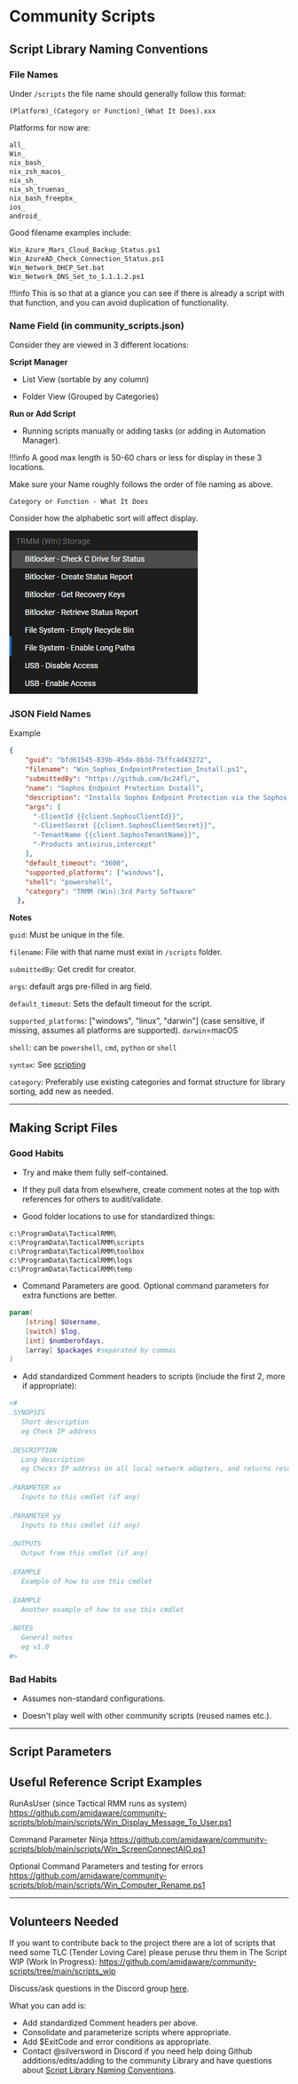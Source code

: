 # Community Scripts

## Script Library Naming Conventions

### File Names

Under `/scripts` the file name should generally follow this format:

```text
(Platform)_(Category or Function)_(What It Does).xxx
```

Platforms for now are:

```text
all_
Win_
nix_bash_
nix_zsh_macos_
nix_sh_
nix_sh_truenas_
nix_bash_freepbx_
ios_
android_
```

Good filename examples include:

```text
Win_Azure_Mars_Cloud_Backup_Status.ps1
Win_AzureAD_Check_Connection_Status.ps1
Win_Network_DHCP_Set.bat
Win_Network_DNS_Set_to_1.1.1.2.ps1
```

!!!info
    This is so that at a glance you can see if there is already a script with that function, and you can avoid duplication of functionality.

### Name Field (in community_scripts.json)

Consider they are viewed in 3 different locations:

**Script Manager**

- List View (sortable by any column)

- Folder View (Grouped by Categories)

**Run or Add Script**

- Running scripts manually or adding tasks (or adding in Automation Manager).

!!!info
    A good max length is 50-60 chars or less for display in these 3 locations.

Make sure your Name roughly follows the order of file naming as above.

```text
Category or Function - What It Does
```

 Consider how the alphabetic sort will affect display.

![json_name_examples](images/community_scripts_name_field_example1.png)

### JSON Field Names

Example

```json
{
    "guid": "bfd61545-839b-45da-8b3d-75ffc4d43272",
    "filename": "Win_Sophos_EndpointProtection_Install.ps1",
    "submittedBy": "https://github.com/bc24fl/",
    "name": "Sophos Endpoint Protection Install",
    "description": "Installs Sophos Endpoint Protection via the Sophos API.  Products include Antivirus, InterceptX, MDR, Device Encryption.  The script requires API credentials, Custom Fields, and Arguments passed to script.  See script comments for details",
    "args": [
      "-ClientId {{client.SophosClientId}}",
      "-ClientSecret {{client.SophosClientSecret}}",
      "-TenantName {{client.SophosTenantName}}",
      "-Products antivirus,intercept"
    ],
    "default_timeout": "3600",
    "supported_platforms": ["windows"],
    "shell": "powershell",
    "category": "TRMM (Win):3rd Party Software"
  },
```

**Notes**

`guid`: Must be unique in the file.

`filename`: File with that name must exist in `/scripts` folder.

`submittedBy`: Get credit for creator.

`args`: default args pre-filled in arg field.

`default_timeout`: Sets the default timeout for the script.

`supported_platforms`: ["windows", "linux", "darwin"] (case sensitive, if missing, assumes all platforms are supported). `darwin`=macOS

`shell`: can be `powershell`, `cmd`, `python` or `shell`

`syntax`: See [scripting](functions/scripting.md#)

`category`: Preferably use existing categories and format structure for library sorting, add new as needed.

*****

## Making Script Files

### Good Habits

- Try and make them fully self-contained.

- If they pull data from elsewhere, create comment notes at the top with references for others to audit/validate.

- Good folder locations to use for standardized things:

```text
c:\ProgramData\TacticalRMM\
c:\ProgramData\TacticalRMM\scripts
c:\ProgramData\TacticalRMM\toolbox
c:\ProgramData\TacticalRMM\logs
c:\ProgramData\TacticalRMM\temp
```

- Command Parameters are good. Optional command parameters for extra functions are better.

```powershell
param(
    [string] $Username,
    [switch] $log,
    [int] $numberofdays,
    [array] $packages #separated by commas
)

```

- Add standardized Comment headers to scripts (include the first 2, more if appropriate):

```powershell
<#
.SYNOPSIS
   Short description
   eg Check IP address

.DESCRIPTION
   Long description
   eg Checks IP address on all local network adapters, and returns results

.PARAMETER xx
   Inputs to this cmdlet (if any)

.PARAMETER yy
   Inputs to this cmdlet (if any)

.OUTPUTS
   Output from this cmdlet (if any)

.EXAMPLE
   Example of how to use this cmdlet

.EXAMPLE
   Another example of how to use this cmdlet

.NOTES
   General notes
   eg v1.0
#>
```

### Bad Habits

- Assumes non-standard configurations.

- Doesn't play well with other community scripts (reused names etc.).

*****

## Script Parameters



## Useful Reference Script Examples

RunAsUser (since Tactical RMM runs as system)
<https://github.com/amidaware/community-scripts/blob/main/scripts/Win_Display_Message_To_User.ps1>

Command Parameter Ninja
<https://github.com/amidaware/community-scripts/blob/main/scripts/Win_ScreenConnectAIO.ps1>

Optional Command Parameters and testing for errors
<https://github.com/amidaware/community-scripts/blob/main/scripts/Win_Computer_Rename.ps1>

*****

## Volunteers Needed

If you want to contribute back to the project there are a lot of scripts that need some TLC (Tender Loving Care) please peruse thru them in The Script WIP (Work In Progress): <https://github.com/amidaware/community-scripts/tree/main/scripts_wip>

Discuss/ask questions in the Discord group [here](https://discord.com/channels/736478043522072608/744281869499105290).

What you can add is:

- Add standardized Comment headers per above.
- Consolidate and parameterize scripts where appropriate.
- Add $ExitCode and error conditions as appropriate.
- Contact @silversword in Discord if you need help doing Github additions/edits/adding to the community Library and have questions about [Script Library Naming Conventions](#script-library-naming-conventions).
